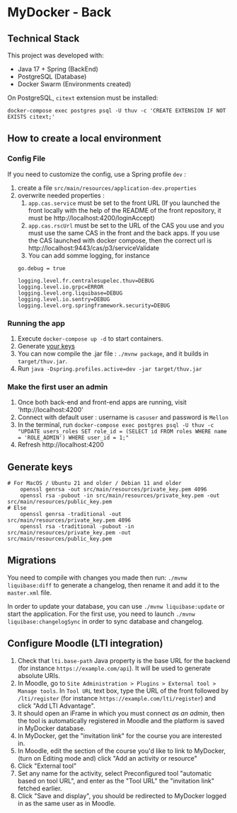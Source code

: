 # MyDocker - Back

## Technical Stack

This project was developed with:

- Java 17 + Spring (BackEnd)
- PostgreSQL (Database)
- Docker Swarm (Environments created)

On PostgreSQL, `citext` extension must be installed:

```shell
docker-compose exec postgres psql -U thuv -c 'CREATE EXTENSION IF NOT EXISTS citext;'
```

## How to create a local environment

### Config File

If you need to customize the config, use a Spring profile `dev` :
1. create a file `src/main/resources/application-dev.properties`
2. overwrite needed properties : 
   1. `app.cas.service` must be set to the front URL (If you launched the front locally with the help of the README of the front repository, it must be http://localhost:4200/loginAccept)
   2. `app.cas.rscUrl` must be set to the URL of the CAS you use and you must use the same CAS in the front and the back apps. If you use the CAS launched with docker compose, then the correct url is http://localhost:9443/cas/p3/serviceValidate
   3. You can add somme logging, for instance
   ```properties
   go.debug = true
   
   logging.level.fr.centralesupelec.thuv=DEBUG
   logging.level.io.grpc=ERROR
   logging.level.org.liquibase=DEBUG
   logging.level.io.sentry=DEBUG
   logging.level.org.springframework.security=DEBUG
   ```

### Running the app
1. Execute `docker-compose up -d` to start containers.
2. Generate [your keys](#generate-keys)
3. You can now compile the .jar file : `./mvnw package`, and it builds in `target/thuv.jar`.
4. Run `java -Dspring.profiles.active=dev -jar target/thuv.jar`

### Make the first user an admin
1. Once both back-end and front-end apps are running, visit 'http://localhost:4200'
2. Connect with default user : username is `casuser` and password is `Mellon`
3. In the terminal, run `docker-compose exec postgres psql -U thuv -c "UPDATE users_roles SET role_id = (SELECT id FROM roles WHERE name = 'ROLE_ADMIN') WHERE user_id = 1;"`
4. Refresh http://localhost:4200

## Generate keys

```shell
# For MacOS / Ubuntu 21 and older / Debian 11 and older
    openssl genrsa -out src/main/resources/private_key.pem 4096
    openssl rsa -pubout -in src/main/resources/private_key.pem -out src/main/resources/public_key.pem
# Else
    openssl genrsa -traditional -out src/main/resources/private_key.pem 4096
    openssl rsa -traditional -pubout -in src/main/resources/private_key.pem -out src/main/resources/public_key.pem
```

## Migrations

You need to compile with changes you made then run: `./mvnw liquibase:diff` to generate a changelog, then rename it and add it to the `master.xml` file.

In order to update your database, you can use `./mvnw liquibase:update` or start the application.
For the first use, you need to launch `./mvnw liquibase:changelogSync` in order to sync database and changelog.

## Configure Moodle (LTI integration)

1. Check that `lti.base-path` Java property is the base URL for the backend (for instance `https://example.com/api`). It will be used to generate absolute URIs.
2. In Moodle, go to `Site Administration > Plugins > External tool > Manage tools`. In `Tool URL` text box, type the URL of the front followed by `/lti/register` (for instance `https://example.com/lti/register`) and click "Add LTI Advantage".
3. It should open an iFrame in which you must connect *as an admin*, then the tool is automatically registered in Moodle and the platform is saved in MyDocker database.
4. In MyDocker, get the "invitation link" for the course you are interested in.
5. In Moodle, edit the section of the course you'd like to link to MyDocker, (turn on Editing mode and) click "Add an activity or resource"
6. Click "External tool"
7. Set any name for the activity, select Preconfigured tool "automatic based on tool URL", and enter as the "Tool URL" the "invitation link" fetched earlier.
8. Click "Save and display", you should be redirected to MyDocker logged in as the same user as in Moodle.
